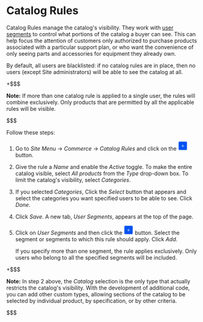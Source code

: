 # Catalog Rules [](id=catalog-rules)

Catalog Rules manage the catalog's visibility. They work with [user
segments](/web/commerce/documentation/-/knowledge_base/1-0/user-segmentation) to
control what portions of the catalog a buyer can see. This can help focus the
attention of customers only authorized to purchase products associated with
a particular support plan, or who want the convenience of only seeing parts and
accessories for equipment they already own.

By default, all users are blacklisted: if no catalog rules are in place, then no
users (except Site administrators) will be able to see the catalog at all.

+$$$

**Note:** If more than one catalog rule is applied to a single user, the rules
will combine exclusively. Only products that are permitted by all the applicable
rules will be visible.

$$$

Follow these steps:

1.  Go to *Site Menu* &rarr; *Commerce* &rarr; *Catalog Rules* and click on the
    ![Add](../../images/icon-add.png) button.

2.  Give the rule a *Name* and enable the *Active* toggle. To make the entire
    catalog visible, select *All products* from the *Type* drop-down box. To
    limit the catalog's visibility, select *Categories*.

3.  If you selected *Categories*, Click the *Select* button that appears and
    select the categories you want specified users to be able to see. Click
    *Done*.

4.  Click *Save*. A new tab, *User Segments*, appears at the top of the page.

5.  Click on *User Segments* and then click the
    ![Add](../../images/icon-add.png) button. Select the segment or segments to
    which this rule should apply. Click *Add*.

    If you specify more than one segment, the rule applies exclusively. Only
    users who belong to all the specified segments will be included.

+$$$

**Note:** In step 2 above, the *Catalog* selection is the only type that
actually restricts the catalog's visibility. With the development of additional
code, you can add other custom types, allowing sections of the catalog to be
selected by individual product, by specification, or by other criteria. 

$$$
